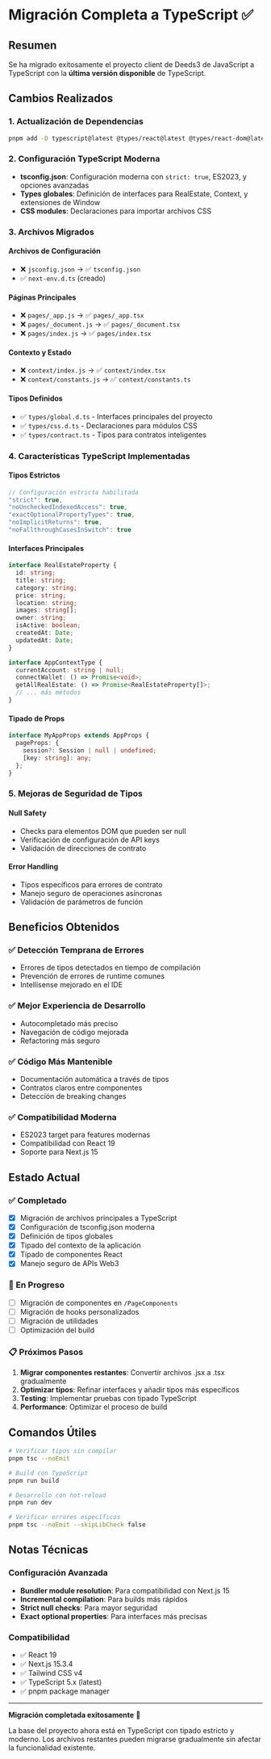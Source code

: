 # Migración Completa a TypeScript ✅

## Resumen

Se ha migrado exitosamente el proyecto client de Deeds3 de JavaScript a TypeScript con la **última versión disponible** de TypeScript.

## Cambios Realizados

### 1. Actualización de Dependencias
```bash
pnpm add -D typescript@latest @types/react@latest @types/react-dom@latest @types/node@latest
```

### 2. Configuración TypeScript Moderna
- **tsconfig.json**: Configuración moderna con `strict: true`, ES2023, y opciones avanzadas
- **Types globales**: Definición de interfaces para RealEstate, Context, y extensiones de Window
- **CSS modules**: Declaraciones para importar archivos CSS

### 3. Archivos Migrados

#### Archivos de Configuración
- ❌ `jsconfig.json` → ✅ `tsconfig.json` 
- ✅ `next-env.d.ts` (creado)

#### Páginas Principales
- ❌ `pages/_app.js` → ✅ `pages/_app.tsx`
- ❌ `pages/_document.js` → ✅ `pages/_document.tsx` 
- ❌ `pages/index.js` → ✅ `pages/index.tsx`

#### Contexto y Estado
- ❌ `context/index.js` → ✅ `context/index.tsx`
- ❌ `context/constants.js` → ✅ `context/constants.ts`

#### Tipos Definidos
- ✅ `types/global.d.ts` - Interfaces principales del proyecto
- ✅ `types/css.d.ts` - Declaraciones para módulos CSS
- ✅ `types/contract.ts` - Tipos para contratos inteligentes

### 4. Características TypeScript Implementadas

#### Tipos Estrictos
```typescript
// Configuración estricta habilitada
"strict": true,
"noUncheckedIndexedAccess": true,
"exactOptionalPropertyTypes": true,
"noImplicitReturns": true,
"noFallthroughCasesInSwitch": true
```

#### Interfaces Principales
```typescript
interface RealEstateProperty {
  id: string;
  title: string;
  category: string;
  price: string;
  location: string;
  images: string[];
  owner: string;
  isActive: boolean;
  createdAt: Date;
  updatedAt: Date;
}

interface AppContextType {
  currentAccount: string | null;
  connectWallet: () => Promise<void>;
  getAllRealEstate: () => Promise<RealEstateProperty[]>;
  // ... más métodos
}
```

#### Tipado de Props
```typescript
interface MyAppProps extends AppProps {
  pageProps: {
    session?: Session | null | undefined;
    [key: string]: any;
  };
}
```

### 5. Mejoras de Seguridad de Tipos

#### Null Safety
- Checks para elementos DOM que pueden ser null
- Verificación de configuración de API keys
- Validación de direcciones de contrato

#### Error Handling
- Tipos específicos para errores de contrato
- Manejo seguro de operaciones asíncronas
- Validación de parámetros de función

## Beneficios Obtenidos

### ✅ **Detección Temprana de Errores**
- Errores de tipos detectados en tiempo de compilación
- Prevención de errores de runtime comunes
- Intellisense mejorado en el IDE

### ✅ **Mejor Experiencia de Desarrollo**
- Autocompletado más preciso
- Navegación de código mejorada
- Refactoring más seguro

### ✅ **Código Más Mantenible**
- Documentación automática a través de tipos
- Contratos claros entre componentes
- Detección de breaking changes

### ✅ **Compatibilidad Moderna**
- ES2023 target para features modernas
- Compatibilidad con React 19
- Soporte para Next.js 15

## Estado Actual

### ✅ Completado
- [x] Migración de archivos principales a TypeScript
- [x] Configuración de tsconfig.json moderna
- [x] Definición de tipos globales
- [x] Tipado del contexto de la aplicación
- [x] Tipado de componentes React
- [x] Manejo seguro de APIs Web3

### 🔄 En Progreso
- [ ] Migración de componentes en `/PageComponents`
- [ ] Migración de hooks personalizados
- [ ] Migración de utilidades
- [ ] Optimización del build

### 📋 Próximos Pasos
1. **Migrar componentes restantes**: Convertir archivos .jsx a .tsx gradualmente
2. **Optimizar tipos**: Refinar interfaces y añadir tipos más específicos
3. **Testing**: Implementar pruebas con tipado TypeScript
4. **Performance**: Optimizar el proceso de build

## Comandos Útiles

```bash
# Verificar tipos sin compilar
pnpm tsc --noEmit

# Build con TypeScript
pnpm run build

# Desarrollo con hot-reload
pnpm run dev

# Verificar errores específicos
pnpm tsc --noEmit --skipLibCheck false
```

## Notas Técnicas

### Configuración Avanzada
- **Bundler module resolution**: Para compatibilidad con Next.js 15
- **Incremental compilation**: Para builds más rápidos
- **Strict null checks**: Para mayor seguridad
- **Exact optional properties**: Para interfaces más precisas

### Compatibilidad
- ✅ React 19
- ✅ Next.js 15.3.4
- ✅ Tailwind CSS v4
- ✅ TypeScript 5.x (latest)
- ✅ pnpm package manager

---

**Migración completada exitosamente** 🎉

La base del proyecto ahora está en TypeScript con tipado estricto y moderno. Los archivos restantes pueden migrarse gradualmente sin afectar la funcionalidad existente.
